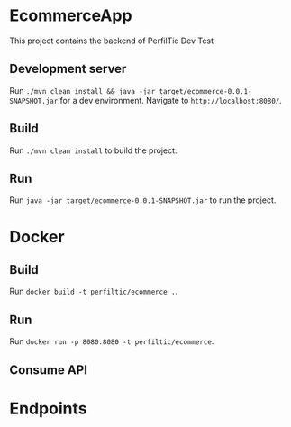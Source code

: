 # EcommerceApp

This project contains the backend of PerfilTic Dev Test

## Development server

Run `./mvn clean install && java -jar target/ecommerce-0.0.1-SNAPSHOT.jar` for a dev environment. Navigate to `http://localhost:8080/`.

## Build

Run `./mvn clean install` to build the project. 

## Run

Run `java -jar target/ecommerce-0.0.1-SNAPSHOT.jar` to run the project. 

# Docker

## Build

Run `docker build -t perfiltic/ecommerce .`.

## Run

Run `docker run -p 8080:8080 -t perfiltic/ecommerce`.

## Consume API

# Endpoints

